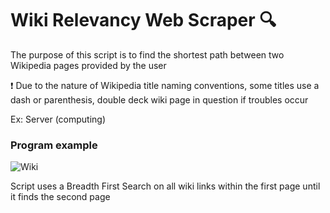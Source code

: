 # Wiki Relevancy Web Scraper :mag:

The purpose of this script is to find the shortest path between two Wikipedia pages provided by the user

:heavy_exclamation_mark: Due to the nature of Wikipedia title naming conventions, some titles use a dash or parenthesis,
double deck wiki page in question if troubles occur

Ex: Server (computing)


### Program example

![Wiki](https://user-images.githubusercontent.com/78878935/148342320-1b175c32-1006-452f-8439-22eb83df267b.png)


Script uses a Breadth First Search on all wiki links within the first page until it finds the second page 
